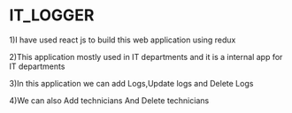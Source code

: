 # IT_LOGGER

1)I have used react js to build this web application using redux

2)This application mostly used in IT departments and it is a internal app for IT departments

3)In this application we can add Logs,Update logs and Delete Logs 

4)We can also Add technicians And Delete technicians 

